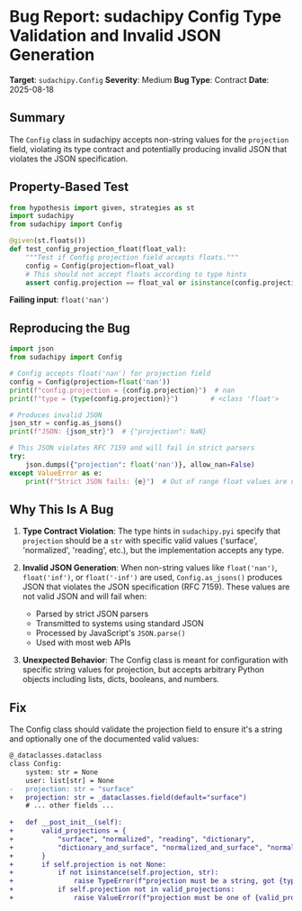 # Bug Report: sudachipy Config Type Validation and Invalid JSON Generation

**Target**: `sudachipy.Config`
**Severity**: Medium
**Bug Type**: Contract
**Date**: 2025-08-18

## Summary

The `Config` class in sudachipy accepts non-string values for the `projection` field, violating its type contract and potentially producing invalid JSON that violates the JSON specification.

## Property-Based Test

```python
from hypothesis import given, strategies as st
import sudachipy
from sudachipy import Config

@given(st.floats())
def test_config_projection_float(float_val):
    """Test if Config projection field accepts floats."""
    config = Config(projection=float_val)
    # This should not accept floats according to type hints
    assert config.projection == float_val or isinstance(config.projection, str)
```

**Failing input**: `float('nan')`

## Reproducing the Bug

```python
import json
from sudachipy import Config

# Config accepts float('nan') for projection field
config = Config(projection=float('nan'))
print(f"config.projection = {config.projection}")  # nan
print(f"type = {type(config.projection)}")        # <class 'float'>

# Produces invalid JSON
json_str = config.as_jsons()
print(f"JSON: {json_str}")  # {"projection": NaN}

# This JSON violates RFC 7159 and will fail in strict parsers
try:
    json.dumps({"projection": float('nan')}, allow_nan=False)
except ValueError as e:
    print(f"Strict JSON fails: {e}")  # Out of range float values are not JSON compliant
```

## Why This Is A Bug

1. **Type Contract Violation**: The type hints in `sudachipy.pyi` specify that `projection` should be a `str` with specific valid values ('surface', 'normalized', 'reading', etc.), but the implementation accepts any type.

2. **Invalid JSON Generation**: When non-string values like `float('nan')`, `float('inf')`, or `float('-inf')` are used, `Config.as_jsons()` produces JSON that violates the JSON specification (RFC 7159). These values are not valid JSON and will fail when:
   - Parsed by strict JSON parsers
   - Transmitted to systems using standard JSON
   - Processed by JavaScript's `JSON.parse()`
   - Used with most web APIs

3. **Unexpected Behavior**: The Config class is meant for configuration with specific string values for projection, but accepts arbitrary Python objects including lists, dicts, booleans, and numbers.

## Fix

The Config class should validate the projection field to ensure it's a string and optionally one of the documented valid values:

```diff
@_dataclasses.dataclass
class Config:
    system: str = None
    user: list[str] = None
-   projection: str = "surface"
+   projection: str = _dataclasses.field(default="surface")
    # ... other fields ...
    
+   def __post_init__(self):
+       valid_projections = {
+           "surface", "normalized", "reading", "dictionary",
+           "dictionary_and_surface", "normalized_and_surface", "normalized_nouns"
+       }
+       if self.projection is not None:
+           if not isinstance(self.projection, str):
+               raise TypeError(f"projection must be a string, got {type(self.projection).__name__}")
+           if self.projection not in valid_projections:
+               raise ValueError(f"projection must be one of {valid_projections}, got {self.projection!r}")
```
